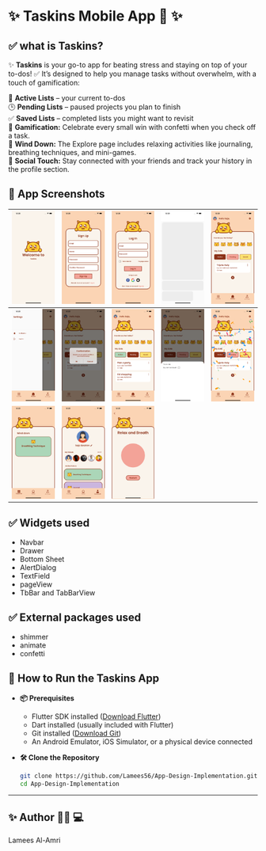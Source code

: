 #  ✨ **Taskins** Mobile App 📱  ✨


## ✅ what is **Taskins**?

✨ **Taskins** is your go-to app for beating stress and staying on top of your to-dos! ✅ 
It’s designed to help you manage tasks without overwhelm, with a touch of gamification:

📝 **Active Lists** – your current to-dos  
🕒 **Pending Lists** – paused projects you plan to finish  
✅ **Saved Lists** – completed lists you might want to revisit  
🎉 **Gamification:** Celebrate every small win with confetti when you check off a task.  
🌱 **Wind Down:** The Explore page includes relaxing activities like journaling, breathing techniques, and mini-games.  
👥 **Social Touch:** Stay connected with your friends and track your history in the profile section.
 


## 📱 App Screenshots

| ![Image 1](Simulator%20Screenshot%20-%20iPhone%2013%20Pro%20Max%20-%202025-05-10%20at%2012.28.43.png) | ![Image 2](Simulator%20Screenshot%20-%20iPhone%2013%20Pro%20Max%20-%202025-05-10%20at%2012.28.46.png) | ![Image 3](Simulator%20Screenshot%20-%20iPhone%2013%20Pro%20Max%20-%202025-05-10%20at%2012.28.50.png) | ![Image 4](Simulator%20Screenshot%20-%20iPhone%2013%20Pro%20Max%20-%202025-05-10%20at%2012.29.01.png) | ![Image 5](Simulator%20Screenshot%20-%20iPhone%2013%20Pro%20Max%20-%202025-05-10%20at%2012.29.05.png) |
|---|---|---|---|---|
| ![Image 6](Simulator%20Screenshot%20-%20iPhone%2013%20Pro%20Max%20-%202025-05-10%20at%2012.29.07.png) | ![Image 7](Simulator%20Screenshot%20-%20iPhone%2013%20Pro%20Max%20-%202025-05-10%20at%2012.29.12.png) | ![Image 8](Simulator%20Screenshot%20-%20iPhone%2013%20Pro%20Max%20-%202025-05-10%20at%2012.29.16.png) | ![Image 9](Simulator%20Screenshot%20-%20iPhone%2013%20Pro%20Max%20-%202025-05-10%20at%2012.29.20.png) | ![Image 10](Simulator%20Screenshot%20-%20iPhone%2013%20Pro%20Max%20-%202025-05-10%20at%2012.29.24.png) |
| ![Image 11](Simulator%20Screenshot%20-%20iPhone%2013%20Pro%20Max%20-%202025-05-10%20at%2012.29.27.png) | ![Image 12](Simulator%20Screenshot%20-%20iPhone%2013%20Pro%20Max%20-%202025-05-10%20at%2012.29.29.png) | ![Image 13](Simulator%20Screenshot%20-%20iPhone%2013%20Pro%20Max%20-%202025-05-10%20at%2012.29.33.png) |  |  |









## ✅  Widgets used 

+ Navbar
+ Drawer
+ Bottom Sheet
+ AlertDialog
+ TextField
+ pageView
+ TbBar and TabBarView



## ✅ External packages used 

+ shimmer
+ animate
+ confetti 


## 🚀 How to Run the Taskins App

+ **📦 Prerequisites**  
  + Flutter SDK installed ([Download Flutter](https://docs.flutter.dev/get-started/install))  
  + Dart installed (usually included with Flutter)  
  + Git installed ([Download Git](https://git-scm.com/downloads))  
  + An Android Emulator, iOS Simulator, or a physical device connected  

+ **🛠️ Clone the Repository**  
  ```bash
  git clone https://github.com/Lamees56/App-Design-Implementation.git
  cd App-Design-Implementation


---

## ✨ Author 👩‍💻 💻

Lamees Al-Amri 

